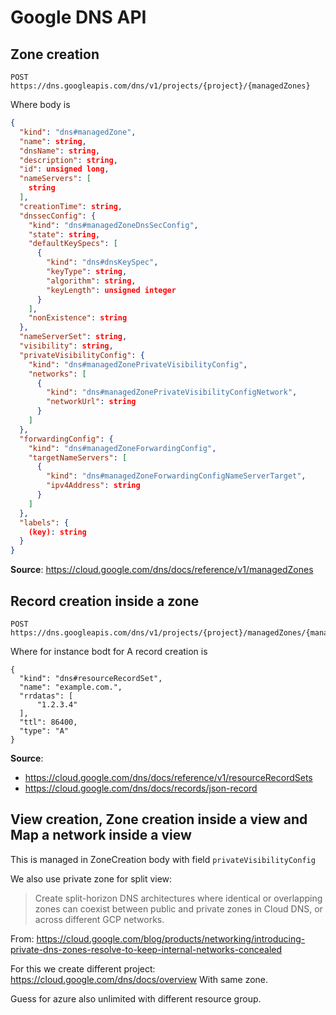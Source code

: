 # Google DNS API

## Zone creation

`POST https://dns.googleapis.com/dns/v1/projects/{project}/{managedZones}`

Where body is

````json
{
  "kind": "dns#managedZone",
  "name": string,
  "dnsName": string,
  "description": string,
  "id": unsigned long,
  "nameServers": [
    string
  ],
  "creationTime": string,
  "dnssecConfig": {
    "kind": "dns#managedZoneDnsSecConfig",
    "state": string,
    "defaultKeySpecs": [
      {
        "kind": "dns#dnsKeySpec",
        "keyType": string,
        "algorithm": string,
        "keyLength": unsigned integer
      }
    ],
    "nonExistence": string
  },
  "nameServerSet": string,
  "visibility": string,
  "privateVisibilityConfig": {
    "kind": "dns#managedZonePrivateVisibilityConfig",
    "networks": [
      {
        "kind": "dns#managedZonePrivateVisibilityConfigNetwork",
        "networkUrl": string
      }
    ]
  },
  "forwardingConfig": {
    "kind": "dns#managedZoneForwardingConfig",
    "targetNameServers": [
      {
        "kind": "dns#managedZoneForwardingConfigNameServerTarget",
        "ipv4Address": string
      }
    ]
  },
  "labels": {
    (key): string
  }
}
````

**Source**: https://cloud.google.com/dns/docs/reference/v1/managedZones


## Record creation inside a zone

````shell script
POST https://dns.googleapis.com/dns/v1/projects/{project}/managedZones/{managedZone}/changes
````

Where for instance bodt for A record creation is

````shell script
{
  "kind": "dns#resourceRecordSet",
  "name": "example.com.",
  "rrdatas": [
      "1.2.3.4"
  ],
  "ttl": 86400,
  "type": "A"
}
````

**Source**: 
- https://cloud.google.com/dns/docs/reference/v1/resourceRecordSets
- https://cloud.google.com/dns/docs/records/json-record

## View creation, Zone creation inside a view and Map a network inside a view

This is managed in ZoneCreation body with field `privateVisibilityConfig`

We also use private zone for split view:
> Create split-horizon DNS architectures where identical or overlapping zones can coexist between public and private zones in Cloud DNS, or across different GCP networks.

From: https://cloud.google.com/blog/products/networking/introducing-private-dns-zones-resolve-to-keep-internal-networks-concealed

For this we create different project:
https://cloud.google.com/dns/docs/overview
With same zone.

Guess for azure also unlimited with different resource group.